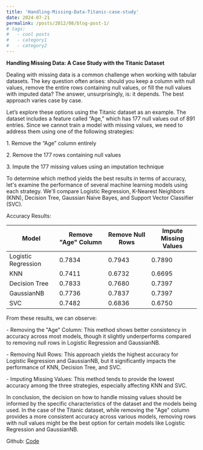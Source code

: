 ```yaml
---
title: 'Handling-Missing-Data-Titanic-case-study'
date: 2024-07-21
permalink: /posts/2012/08/blog-post-1/
# tags:
#   - cool posts
#   - category1
#   - category2
---
```

**Handling Missing Data: A Case Study with the Titanic Dataset**

Dealing with missing data is a common challenge when working with tabular datasets. The key question often arises: should you keep a column with null values, remove the entire rows containing null values, or fill the null values with imputed data? The answer, unsurprisingly, is: it depends. The best approach varies case by case.

Let’s explore these options using the Titanic dataset as an example. The dataset includes a feature called “Age,” which has 177 null values out of 891 entries. Since we cannot train a model with missing values, we need to address them using one of the following strategies:

1\. Remove the “Age” column entirely

2\. Remove the 177 rows containing null values

3\. Impute the 177 missing values using an imputation technique

To determine which method yields the best results in terms of accuracy, let's examine the performance of several machine learning models using each strategy. We'll compare Logistic Regression, K-Nearest Neighbors (KNN), Decision Tree, Gaussian Naive Bayes, and Support Vector Classifier (SVC).

Accuracy Results:

| **Model** | **Remove "Age" Column** | **Remove Null Rows** | **Impute Missing Values** |
| --- | --- | --- | --- |
| Logistic Regression | 0.7834 | 0.7943 | 0.7890 |
| KNN | 0.7411 | 0.6732 | 0.6695 |
| Decision Tree | 0.7833 | 0.7680 | 0.7397 |
| GaussianNB | 0.7736 | 0.7837 | 0.7397 |
| SVC | 0.7482 | 0.6836 | 0.6750 |

From these results, we can observe:

\- Removing the "Age" Column: This method shows better consistency in accuracy across most models, though it slightly underperforms compared to removing null rows in Logistic Regression and GaussianNB.

\- Removing Null Rows: This approach yields the highest accuracy for Logistic Regression and GaussianNB, but it significantly impacts the performance of KNN, Decision Tree, and SVC.

\- Imputing Missing Values: This method tends to provide the lowest accuracy among the three strategies, especially affecting KNN and SVC.

In conclusion, the decision on how to handle missing values should be informed by the specific characteristics of the dataset and the models being used. In the case of the Titanic dataset, while removing the "Age" column provides a more consistent accuracy across various models, removing rows with null values might be the best option for certain models like Logistic Regression and GaussianNB.


Github: [Code](https://github.com/Adham-Abdelazeem/Handling-Missing-Data-Titanic-case-study-)